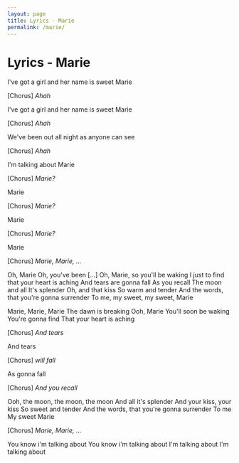 ```yaml
---
layout: page
title: Lyrics - Marie
permalink: /marie/
---
```


# Lyrics - Marie

I've got a girl and her name is sweet Marie

[Chorus]
_Ahah_

I've got a girl and her name is sweet Marie

[Chorus]
_Ahah_

We've been out all night as anyone can see

[Chorus]
_Ahah_

I'm talking about Marie

[Chorus]
_Marie?_

Marie

[Chorus]
_Marie?_

Marie

[Chorus]
_Marie?_

Marie

[Chorus]
_Marie, Marie, ..._

Oh, Marie
Oh, you've been [...]
Oh, Marie, so you'll be waking
I just to find that your heart is aching
And tears are gonna fall
As you recall
The moon and all
It's splender
Oh, and that kiss
So warm and tender
And the words, that you're gonna surrender
To me, my sweet, my sweet, Marie

Marie, Marie, Marie
The dawn is breaking
Ooh, Marie
You'll soon be waking
You're gonna find
That your heart is aching

[Chorus]
_And tears_

And tears

[Chorus]
_will fall_

As gonna fall

[Chorus]
_And you recall_

Ooh, the moon, the moon, the moon
And all it's splender
And your kiss, your kiss
So sweet and tender
And the words, that you're gonna surrender
To me
My sweet Marie

[Chorus]
_Marie, Marie, ..._

You know i'm talking about
You know i'm talking about
I'm talking about
I'm talking about



